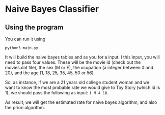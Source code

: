 # Naive Bayes Classifier

## Using the program

You can run it using

```
python3 main.py
```

It will build the naive bayes tables and as you for a input. I this input, you will need to pass four values.
These will be the movie id (check out the movies.dat file), the sex (M or F), the ocupation (a integer between 0 and 20), and
the age (1, 18, 25, 35, 45, 50 or 56).

So, as instance, if we are a 21 years old college student woman and we want to know the most probable rate we would give to Toy Story
 (which id is 1), we should pass the following as input: `1 M 4 18`.
 
 As result, we will get the estimated rate for naive bayes algorithm, and also the priori algorithm.
